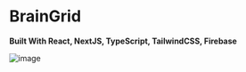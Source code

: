 # BrainGrid

<b>Built With React, NextJS, TypeScript, TailwindCSS, Firebase</b>

![image](https://github.com/dhrumishah/BrainGrid/assets/84569241/afa86c94-bdb9-4c99-830b-c898500f2af2)
